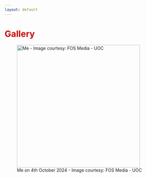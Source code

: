 ```yaml
---
layout: default
---
```


<h1 style="color: #cc0000;">Gallery</h1>
<figure>
<img src="https://i.imgur.com/c4J20xk.jpeg" alt="Me - Image courtesy: FOS Media - UOC" style="width:400px;"/>
  <figcaption>Me on 4th October 2024 - Image courtesy: FOS Media - UOC</figcaption>

</figure>